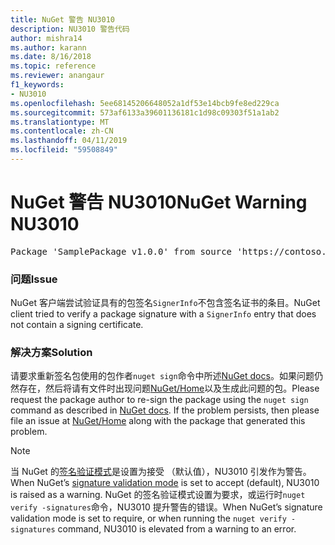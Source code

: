 ```yaml
---
title: NuGet 警告 NU3010
description: NU3010 警告代码
author: mishra14
ms.author: karann
ms.date: 8/16/2018
ms.topic: reference
ms.reviewer: anangaur
f1_keywords:
- NU3010
ms.openlocfilehash: 5ee68145206648052a1df53e14bcb9fe8ed229ca
ms.sourcegitcommit: 573af6133a39601136181c1d98c09303f51a1ab2
ms.translationtype: MT
ms.contentlocale: zh-CN
ms.lasthandoff: 04/11/2019
ms.locfileid: "59508849"
---
```

# <a name="nuget-warning-nu3010"></a><span data-ttu-id="6dca7-103">NuGet 警告 NU3010</span><span class="sxs-lookup"><span data-stu-id="6dca7-103">NuGet Warning NU3010</span></span>

<pre>Package 'SamplePackage v1.0.0' from source 'https://contoso.com/index.json': The primary signature does not have a signing certificate.</pre>

### <a name="issue"></a><span data-ttu-id="6dca7-104">问题</span><span class="sxs-lookup"><span data-stu-id="6dca7-104">Issue</span></span>

<span data-ttu-id="6dca7-105">NuGet 客户端尝试验证具有的包签名`SignerInfo`不包含签名证书的条目。</span><span class="sxs-lookup"><span data-stu-id="6dca7-105">NuGet client tried to verify a package signature with a `SignerInfo` entry that does not contain a signing certificate.</span></span>


### <a name="solution"></a><span data-ttu-id="6dca7-106">解决方案</span><span class="sxs-lookup"><span data-stu-id="6dca7-106">Solution</span></span>

<span data-ttu-id="6dca7-107">请要求重新签名包使用的包作者`nuget sign`命令中所述[NuGet docs](https://docs.microsoft.com/en-us/nuget/create-packages/sign-a-package)。如果问题仍然存在，然后将请有文件时出现问题[NuGet/Home](https://github.com/NuGet/Home/issues)以及生成此问题的包。</span><span class="sxs-lookup"><span data-stu-id="6dca7-107">Please request the package author to re-sign the package using the `nuget sign` command as described in [NuGet docs](https://docs.microsoft.com/en-us/nuget/create-packages/sign-a-package). If the problem persists, then please file an issue at [NuGet/Home](https://github.com/NuGet/Home/issues) along with the package that generated this problem.</span></span>


> [!Note]
> <span data-ttu-id="6dca7-108">当 NuGet 的[签名验证模式](https://docs.microsoft.com/en-us/nuget/consume-packages/installing-signed-packages#configure-package-signature-requirements)是设置为接受 （默认值），NU3010 引发作为警告。</span><span class="sxs-lookup"><span data-stu-id="6dca7-108">When NuGet’s [signature validation mode](https://docs.microsoft.com/en-us/nuget/consume-packages/installing-signed-packages#configure-package-signature-requirements) is set to accept (default), NU3010 is raised as a warning.</span></span> <span data-ttu-id="6dca7-109">NuGet 的签名验证模式设置为要求，或运行时`nuget verify -signatures`命令，NU3010 提升警告的错误。</span><span class="sxs-lookup"><span data-stu-id="6dca7-109">When NuGet’s signature validation mode is set to require, or when running the `nuget verify -signatures` command, NU3010 is elevated from a warning to an error.</span></span> 